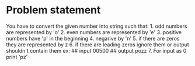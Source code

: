 # Problem statement

You have to convert the given number into string such that:
    1. odd numbers are represented by 'o'
    2. even numbers are represented by 'e'
    3. positive numbers have 'p' in the beginning
    4. negarive by 'n'
    5. if there are zeros they are represented by z
    6. if there are leading zeros ignore them or output shouldn't contain them
        ex: 
        ## input 
        00500 
        ## output
        pozz
    7. For input as 0 print 'pz'
